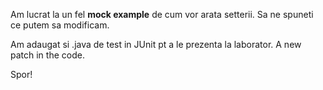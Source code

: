 Am lucrat la un fel <b>mock example</b> de cum vor arata setterii.
Sa ne spuneti ce putem sa modificam.



Am adaugat si .java de test in JUnit pt a le prezenta la laborator. 
A new patch in the code.

Spor!
